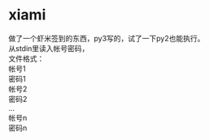 xiami
=====
做了一个虾米签到的东西，py3写的，试了一下py2也能执行。  
从stdin里读入帐号密码，  
文件格式：  
帐号1  
密码1  
帐号2  
密码2  
...  
帐号n  
密码n  

